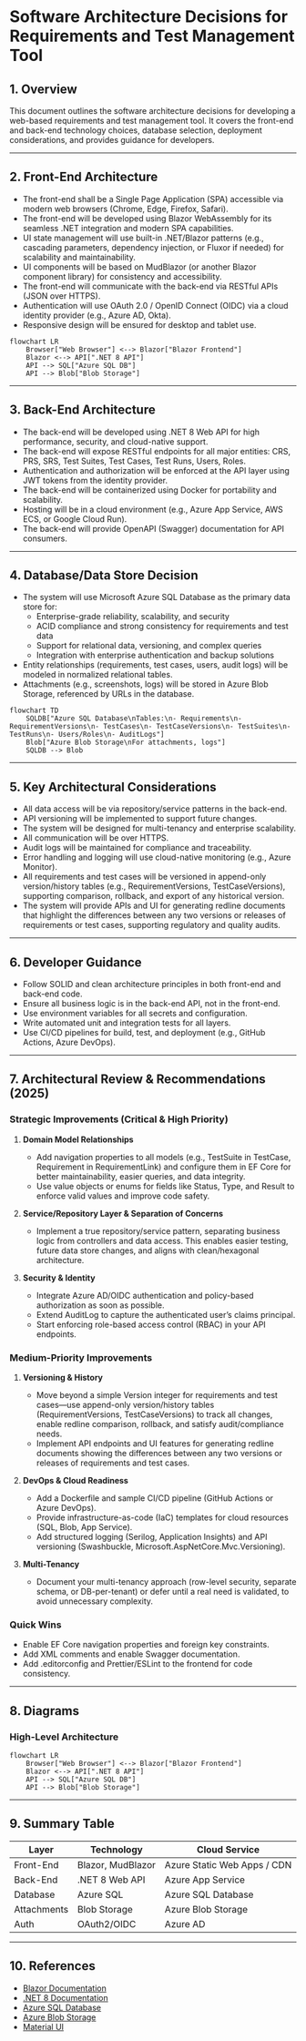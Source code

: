 # Software Architecture Decisions for Requirements and Test Management Tool

## 1. Overview

This document outlines the software architecture decisions for developing a web-based requirements and test management tool. It covers the front-end and back-end technology choices, database selection, deployment considerations, and provides guidance for developers.

---


## 2. Front-End Architecture

- The front-end shall be a Single Page Application (SPA) accessible via modern web browsers (Chrome, Edge, Firefox, Safari).
- The front-end will be developed using Blazor WebAssembly for its seamless .NET integration and modern SPA capabilities.
- UI state management will use built-in .NET/Blazor patterns (e.g., cascading parameters, dependency injection, or Fluxor if needed) for scalability and maintainability.
- UI components will be based on MudBlazor (or another Blazor component library) for consistency and accessibility.
- The front-end will communicate with the back-end via RESTful APIs (JSON over HTTPS).
- Authentication will use OAuth 2.0 / OpenID Connect (OIDC) via a cloud identity provider (e.g., Azure AD, Okta).
- Responsive design will be ensured for desktop and tablet use.

```mermaid
flowchart LR
    Browser["Web Browser"] <--> Blazor["Blazor Frontend"]
    Blazor <--> API[".NET 8 API"]
    API --> SQL["Azure SQL DB"]
    API --> Blob["Blob Storage"]
```

---

## 3. Back-End Architecture

- The back-end will be developed using .NET 8 Web API for high performance, security, and cloud-native support.
- The back-end will expose RESTful endpoints for all major entities: CRS, PRS, SRS, Test Suites, Test Cases, Test Runs, Users, Roles.
- Authentication and authorization will be enforced at the API layer using JWT tokens from the identity provider.
- The back-end will be containerized using Docker for portability and scalability.
- Hosting will be in a cloud environment (e.g., Azure App Service, AWS ECS, or Google Cloud Run).
- The back-end will provide OpenAPI (Swagger) documentation for API consumers.

---

## 4. Database/Data Store Decision

- The system will use Microsoft Azure SQL Database as the primary data store for:
  - Enterprise-grade reliability, scalability, and security
  - ACID compliance and strong consistency for requirements and test data
  - Support for relational data, versioning, and complex queries
  - Integration with enterprise authentication and backup solutions
- Entity relationships (requirements, test cases, users, audit logs) will be modeled in normalized relational tables.
- Attachments (e.g., screenshots, logs) will be stored in Azure Blob Storage, referenced by URLs in the database.

```mermaid
flowchart TD
    SQLDB["Azure SQL Database\nTables:\n- Requirements\n- RequirementVersions\n- TestCases\n- TestCaseVersions\n- TestSuites\n- TestRuns\n- Users/Roles\n- AuditLogs"]
    Blob["Azure Blob Storage\nFor attachments, logs"]
    SQLDB --> Blob
```

---

## 5. Key Architectural Considerations

- All data access will be via repository/service patterns in the back-end.
- API versioning will be implemented to support future changes.
- The system will be designed for multi-tenancy and enterprise scalability.
- All communication will be over HTTPS.
- Audit logs will be maintained for compliance and traceability.
- Error handling and logging will use cloud-native monitoring (e.g., Azure Monitor).
- All requirements and test cases will be versioned in append-only version/history tables (e.g., RequirementVersions, TestCaseVersions), supporting comparison, rollback, and export of any historical version.
- The system will provide APIs and UI for generating redline documents that highlight the differences between any two versions or releases of requirements or test cases, supporting regulatory and quality audits.

---

## 6. Developer Guidance

- Follow SOLID and clean architecture principles in both front-end and back-end code.
- Ensure all business logic is in the back-end API, not in the front-end.
- Use environment variables for all secrets and configuration.
- Write automated unit and integration tests for all layers.
- Use CI/CD pipelines for build, test, and deployment (e.g., GitHub Actions, Azure DevOps).

---

## 7. Architectural Review & Recommendations (2025)

### Strategic Improvements (Critical & High Priority)

1. **Domain Model Relationships**
   - Add navigation properties to all models (e.g., TestSuite in TestCase, Requirement in RequirementLink) and configure them in EF Core for better maintainability, easier queries, and data integrity.
   - Use value objects or enums for fields like Status, Type, and Result to enforce valid values and improve code safety.

2. **Service/Repository Layer & Separation of Concerns**
   - Implement a true repository/service pattern, separating business logic from controllers and data access. This enables easier testing, future data store changes, and aligns with clean/hexagonal architecture.

3. **Security & Identity**
   - Integrate Azure AD/OIDC authentication and policy-based authorization as soon as possible.
   - Extend AuditLog to capture the authenticated user’s claims principal.
   - Start enforcing role-based access control (RBAC) in your API endpoints.

### Medium-Priority Improvements

1. **Versioning & History**
   - Move beyond a simple Version integer for requirements and test cases—use append-only version/history tables (RequirementVersions, TestCaseVersions) to track all changes, enable redline comparison, rollback, and satisfy audit/compliance needs.
   - Implement API endpoints and UI features for generating redline documents showing the differences between any two versions or releases of requirements and test cases.

2. **DevOps & Cloud Readiness**
   - Add a Dockerfile and sample CI/CD pipeline (GitHub Actions or Azure DevOps).
   - Provide infrastructure-as-code (IaC) templates for cloud resources (SQL, Blob, App Service).
   - Add structured logging (Serilog, Application Insights) and API versioning (Swashbuckle, Microsoft.AspNetCore.Mvc.Versioning).

3. **Multi-Tenancy**
   - Document your multi-tenancy approach (row-level security, separate schema, or DB-per-tenant) or defer until a real need is validated, to avoid unnecessary complexity.

### Quick Wins

- Enable EF Core navigation properties and foreign key constraints.
- Add XML comments and enable Swagger documentation.
- Add .editorconfig and Prettier/ESLint to the frontend for code consistency.

---

## 8. Diagrams

### High-Level Architecture

```mermaid
flowchart LR
    Browser["Web Browser"] <--> Blazor["Blazor Frontend"]
    Blazor <--> API[".NET 8 API"]
    API --> SQL["Azure SQL DB"]
    API --> Blob["Blob Storage"]
```

---

## 9. Summary Table

| Layer       | Technology        | Cloud Service      |
|-------------|-------------------|--------------------|
| Front-End   | Blazor, MudBlazor | Azure Static Web Apps / CDN |
| Back-End    | .NET 8 Web API    | Azure App Service  |
| Database    | Azure SQL         | Azure SQL Database |
| Attachments | Blob Storage      | Azure Blob Storage |
| Auth        | OAuth2/OIDC       | Azure AD           |

---

## 10. References

- [Blazor Documentation](https://learn.microsoft.com/aspnet/core/blazor/)
- [.NET 8 Documentation](https://docs.microsoft.com/dotnet/)
- [Azure SQL Database](https://azure.microsoft.com/en-us/products/azure-sql-database/)
- [Azure Blob Storage](https://azure.microsoft.com/en-us/products/storage/blobs/)
- [Material UI](https://mui.com/)
